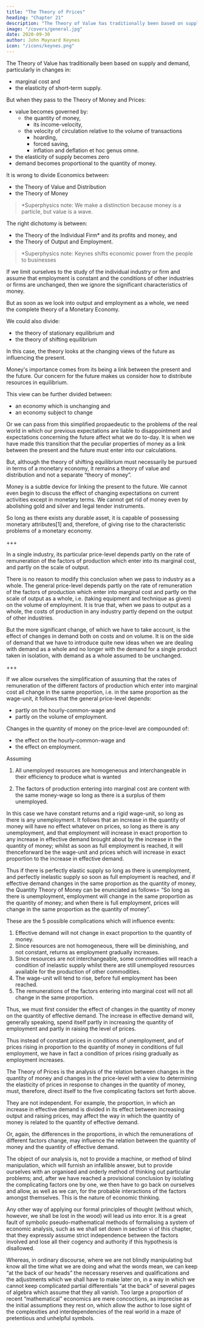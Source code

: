 ```yaml
---
title: "The Theory of Prices"
heading: "Chapter 21"
description: "The Theory of Value has traditionally been based on supply and demand, particularly in changes in marginal cost and the elasticity of short-period supply"
image: "/covers/general.jpg"
date: 2020-09-30
author: John Maynard Keynes
icon: "/icons/keynes.png"
---
```



The Theory of Value has traditionally been based on supply and demand, particularly in changes in:
- marginal cost and
- the elasticity of short-term supply.

But when they pass to the Theory of Money and Prices:
- value becomes governed by: 
  - the quantity of money, 
    - its income-velocity,
  - the velocity of circulation relative to the volume of transactions
    - hoarding,
    - forced saving, 
    - inflation and deflation et hoc genus omne.
- the elasticity of supply becomes zero
- demand becomes proportional to the quantity of money. 

<!-- We get lost and do not know what route or journey connects them. -->

<!-- Little attempt is made to relate these vaguer phrases to our former notions of the elasticities of supply and demand. -->
<!-- The foregoing chapters aimed to bring the theory of prices closer with the theory of value.  -->

It is wrong to divide Economics between:
- the Theory of Value and Distribution
- the Theory of Money

> *Superphysics note: We make a distinction because money is a particle, but value is a wave.



The right dichotomy is between:
- the Theory of the Individual Firm* and its profits and money, and 
- the Theory of Output and Employment. 

> *Superphysics note: Keynes shifts economic power from the people to businesses



If we limit ourselves to the study of the individual industry or firm and assume that employment is constant and the conditions of other industries or firms are unchanged, then we ignore the significant characteristics of money.

But as soon as we look into output and employment as a whole, we need the complete theory of a Monetary Economy.

We could also divide:
- the theory of stationary equilibrium and
- the theory of shifting equilibrium

In this case, the theory looks at the changing views of the future as influencing the present. 

Money's importance comes from its being a link between the present and the future.  Our concern for the future makes us consider how to distribute resources in equilibrium.

This view can be further divided between:
- an economy which is unchanging and
- an economy subject to change
<!-- where all things are foreseen from the beginning -->

Or we can pass from this simplified propaedeutic to the problems of the real world in which our previous expectations are liable to disappointment and expectations concerning the future affect what we do to-day. It is when we have made this transition that the peculiar properties of money as a link between the present and the future must enter into our calculations. 

But, although the theory of shifting equilibrium must necessarily be pursued in terms of a monetary economy, it remains a theory of value and distribution and not a separate “theory of money”. 

Money is a subtle device for linking the present to the future. We cannot even begin to discuss the effect of changing expectations on current activities except in monetary terms. We cannot get rid of money even by abolishing gold and silver and legal tender instruments. 

So long as there exists any durable asset, it is capable of possessing monetary attributes[1] and, therefore, of giving rise to the characteristic problems of a monetary economy.

+++

In a single industry, its particular price-level depends partly on the rate of remuneration of the factors of production which enter into its marginal cost, and partly on the scale of output. 

There is no reason to modify this conclusion when we pass to industry as a whole. The general price-level depends partly on the rate of remuneration of the factors of production which enter into marginal cost and partly on the scale of output as a whole, i.e. (taking equipment and technique as given) on the volume of employment. It is true that, when we pass to output as a whole, the costs of production in any industry partly depend on the output of other industries. 

But the more significant change, of which we have to take account, is the effect of changes in demand both on costs and on volume. It is on the side of demand that we have to introduce quite new ideas when we are dealing with demand as a whole and no longer with the demand for a single product taken in isolation, with demand as a whole assumed to be unchanged.

+++

If we allow ourselves the simplification of assuming that the rates of remuneration of the different factors of production which enter into marginal cost all change in the same proportion, i.e. in the same proportion as the wage-unit, it follows that the general price-level <!-- (taking equipment and technique as given) --> depends:
- partly on the <!-- wage-unit --> hourly-common-wage and
- partly on the volume of employment. 


Changes in the quantity of money on the price-level are compounded of:
- the effect on the hourly-common-wage <!-- wage-unit --> and
- the effect on employment.

Assuming

1. All unemployed resources are homogeneous and interchangeable in their efficiency to produce what is wanted

2. The factors of production entering into marginal cost are content with the same money-wage so long as there is a surplus of them unemployed. 

In this case we have constant returns and a rigid wage-unit, so long as there is any unemployment. It follows that an increase in the quantity of money will have no effect whatever on prices, so long as there is any unemployment, and that employment will increase in exact proportion to any increase in effective demand brought about by the increase in the quantity of money; whilst as soon as full employment is reached, it will thenceforward be the wage-unit and prices which will increase in exact proportion to the increase in effective demand. 

Thus if there is perfectly elastic supply so long as there is unemployment, and perfectly inelastic supply so soon as full employment is reached, and if effective demand changes in the same proportion as the quantity of money, the Quantity Theory of Money can be enunciated as follows= “So long as there is unemployment, employment will change in the same proportion as the quantity of money; and when there is full employment, prices will change in the same proportion as the quantity of money”.

<!-- Having, however, satisfied tradition by introducing a sufficient number of simplifying assumptions to enable us to enunciate a Quantity Theory of Money, let us now consider the  -->

These are the 5 possible complications which will influence events:

1. Effective demand will not change in exact proportion to the quantity of money.
2. Since resources are not homogeneous, there will be diminishing, and not constant, returns as employment gradually increases.
3. Since resources are not interchangeable, some commodities will reach a condition of inelastic supply whilst there are still unemployed resources available for the production of other commodities.
4. The wage-unit will tend to rise, before full employment has been reached.
5. The remunerations of the factors entering into marginal cost will not all change in the same proportion.

Thus, we must first consider the effect of changes in the quantity of money on the quantity of effective demand. The increase in effective demand will, generally speaking, spend itself partly in increasing the quantity of employment and partly in raising the level of prices. 

Thus instead of constant prices in conditions of unemployment, and of prices rising in proportion to the quantity of money in conditions of full employment, we have in fact a condition of prices rising gradually as employment increases. 

The Theory of Prices is the analysis of the relation between changes in the quantity of money and changes in the price-level with a view to determining the elasticity of prices in response to changes in the quantity of money, must, therefore, direct itself to the five complicating factors set forth above.

<!-- We will consider each of them in turn. But this procedure must not be allowed to lead us into supposing that they are, strictly speaking,  -->
They are not independent. For example, the proportion, in which an increase in effective demand is divided in its effect between increasing output and raising prices, may affect the way in which the quantity of money is related to the quantity of effective demand. 

Or, again, the differences in the proportions, in which the remunerations of different factors change, may influence the relation between the quantity of money and the quantity of effective demand. 

The object of our analysis is, not to provide a machine, or method of blind manipulation, which will furnish an infallible answer, but to provide ourselves with an organised and orderly method of thinking out particular problems; and, after we have reached a provisional conclusion by isolating the complicating factors one by one, we then have to go back on ourselves and allow, as well as we can, for the probable interactions of the factors amongst themselves. This is the nature of economic thinking. 

Any other way of applying our formal principles of thought (without which, however, we shall be lost in the wood) will lead us into error. It is a great fault of symbolic pseudo-mathematical methods of formalising a system of economic analysis, such as we shall set down in section vi of this chapter, that they expressly assume strict independence between the factors involved and lose all their cogency and authority if this hypothesis is disallowed. 

Whereas, in ordinary discourse, where we are not blindly manipulating but know all the time what we are doing and what the words mean, we can keep “at the back of our heads” the necessary reserves and qualifications and the adjustments which we shall have to make later on, in a way in which we cannot keep complicated partial differentials “at the back” of several pages of algebra which assume that they all vanish. Too large a proportion of recent “mathematical” economics are mere concoctions, as imprecise as the initial assumptions they rest on, which allow the author to lose sight of the complexities and interdependencies of the real world in a maze of pretentious and unhelpful symbols.

